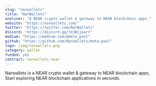 ```yaml
---
slug: "narwallets"
title: "NarWallets"
oneliner: "A NEAR crypto wallet & gateway to NEAR blockchain apps."
website: "https://narwallets.com/"
twitter: "https://twitter.com/NarWallets"
discord: "https://discord.gg/tX3WjjaarY"
medium: "https://medium.com/@meta_pool"
github: "https://github.com/Narwallets/meta-pool"
logo: /img/narwallets.png
category: wallet
funded: yes
contract: narwallets.near
---
```


Narwallets is a NEAR crypto wallet & gateway to NEAR blockchain apps, Start exploring NEAR blockchain applications in seconds.
